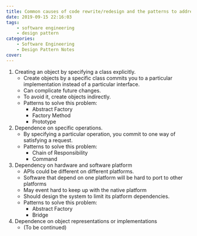 ```yaml
---
title: Common causes of code rewrite/redesign and the patterns to address them
date: 2019-09-15 22:16:03
tags:
    - software engineering
    - design pattern
categories:
    - Software Engineering
    - Design Pattern Notes
cover:
---
```

1. Creating an object by specifying a class explicitly.
    - Create objects by a specific class commits you to a particular implementation instead of a particular interface.
    - Can complicate future changes.
    - To avoid it, create objects indirectly.
    - Patterns to solve this problem:
        - Abstract Factory
        - Factory Method
        - Prototype
2. Dependence on specific operations.
    - By specifying a particular operation, you commit to one way of satisfying a request.
    - Patterns to solve this problem:
        - Chain of Responsibility
        - Command
3. Dependency on hardware and software platform
    - APIs could be different on different platforms.
    - Software that depend on one platform will be hard to port to other platforms
    - May event hard to keep up with the native platform
    - Should design the system to limit its platform dependencies.
    - Patterns to solve this problem:
        - Abstract Factory
        - Bridge
4. Dependence on object representations or implementations
    - (To be continued)
